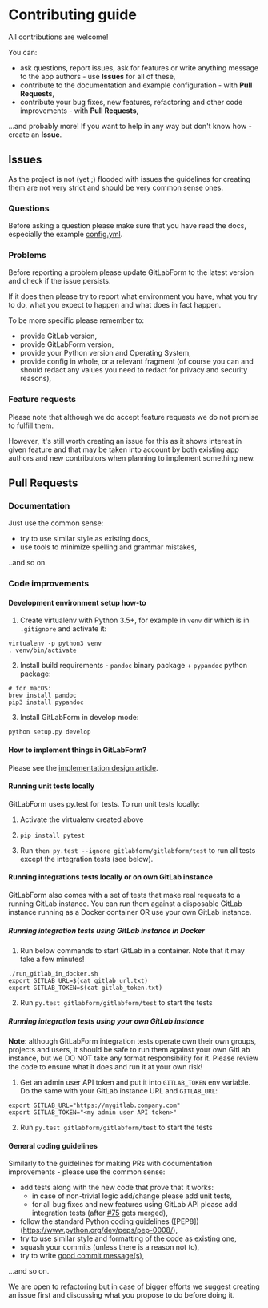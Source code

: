 # Contributing guide

All contributions are welcome!

You can:
* ask questions, report issues, ask for features or write anything message to the app authors - use **Issues** for all
of these,
* contribute to the documentation and example configuration - with **Pull Requests**, 
* contribute your bug fixes, new features, refactoring and other code improvements - with **Pull Requests**,

...and probably more! If you want to help in any way but don't know how - create an **Issue**.

## Issues

As the project is not (yet ;) flooded with issues the guidelines for creating them are not very strict
and should be very common sense ones.

### Questions

Before asking a question please make sure that you have read the docs, especially the example 
[config.yml](https://github.com/egnyte/gitlabform/blob/master/config.yml).  


### Problems

Before reporting a problem please update GitLabForm to the latest version and check if the issue persists.

If it does then please try to report what environment you have, what you try to do, what you expect to happen
and what does in fact happen.

To be more specific please remember to:
* provide GitLab version,
* provide GitLabForm version,
* provide your Python version and Operating System,
* provide config in whole, or a relevant fragment (of course you can and should redact any values you need
to redact for privacy and security reasons),

### Feature requests

Please note that although we do accept feature requests we do not promise to fulfill them.

However, it's still worth creating an issue for this as it shows interest in given feature and that may be taken
into account by both existing app authors and new contributors when planning to implement something new.

## Pull Requests

### Documentation

Just use the common sense:

* try to use similar style as existing docs,
* use tools to minimize spelling and grammar mistakes,

..and so on.

### Code improvements

#### Development environment setup how-to

1. Create virtualenv with Python 3.5+, for example in `venv` dir which is in `.gitignore` and activate it:
```
virtualenv -p python3 venv
. venv/bin/activate
```

2. Install build requirements - `pandoc` binary package + `pypandoc` python package:
```
# for macOS:
brew install pandoc  
pip3 install pypandoc
```

3. Install GitLabForm in develop mode:
```
python setup.py develop
```

#### How to implement things in GitLabForm?

Please see the [implementation design article](IMPLEMENTATION_DESIGN.md).

#### Running unit tests locally

GitLabForm uses py.test for tests. To run unit tests locally:

1. Activate the virtualenv created above

2. `pip install pytest`

3. Run `then py.test --ignore gitlabform/gitlabform/test` to run all tests except the integration tests (see below).

#### Running integrations tests locally or on own GitLab instance

GitLabForm also comes with a set of tests that make real requests to a running GitLab instance. You can run them
against a disposable GitLab instance running as a Docker container OR use your own GitLab instance.

##### Running integration tests using GitLab instance in Docker

1. Run below commands to start GitLab in a container. Note that it may take a few minutes!

```
./run_gitlab_in_docker.sh
export GITLAB_URL=$(cat gitlab_url.txt)
export GITLAB_TOKEN=$(cat gitlab_token.txt)
```

2. Run `py.test gitlabform/gitlabform/test` to start the tests

##### Running integration tests using your own GitLab instance

**Note**: although GitLabForm integration tests operate own their own groups, projects and users, it should be safe
to run them against your own GitLab instance, but we DO NOT take any format responsibility for it. Please review 
the code to ensure what it does and run it at your own risk!

1. Get an admin user API token and put it into `GITLAB_TOKEN` env variable. Do the same with your GitLab instance URL
and `GITLAB_URL`:
```
export GITLAB_URL="https://mygitlab.company.com"
export GITLAB_TOKEN="<my admin user API token>"
```

2. Run `py.test gitlabform/gitlabform/test` to start the tests

#### General coding guidelines

Similarly to the guidelines for making PRs with documentation improvements - please use the common sense:

* add tests along with the new code that prove that it works:
  * in case of non-trivial logic add/change please add unit tests,
  * for all bug fixes and new features using GitLab API please add integration tests
   (after [#75](https://github.com/egnyte/gitlabform/pull/75) gets merged),
* follow the standard Python coding guidelines ([PEP8])(https://www.python.org/dev/peps/pep-0008/),
* try to use similar style and formatting of the code as existing one,
* squash your commits (unless there is a reason not to),
* try to write [good commit message(s)](https://chris.beams.io/posts/git-commit/),
 
...and so on.

We are open to refactoring but in case of bigger efforts we suggest creating an issue first and discussing
what you propose to do before doing it.
